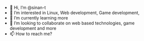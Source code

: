 - 👋 Hi, I’m @sinan-t
- 👀 I’m interested in Linux, Web development, Game development,
- 🌱 I’m currently learning more
- 💞️ I’m looking to collaborate on web based technologies, game development and more
- 📫 How to reach me?

<!---
sinan-t/sinan-t is a ✨ special ✨ repository because its `README.md` (this file) appears on your GitHub profile.
You can click the Preview link to take a look at your changes.
--->
